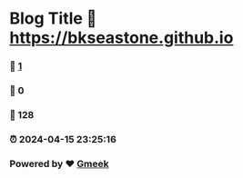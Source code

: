 # Blog Title :link: https://bkseastone.github.io 
### :page_facing_up: [1](https://bkseastone.github.io/tag.html) 
### :speech_balloon: 0 
### :hibiscus: 128 
### :alarm_clock: 2024-04-15 23:25:16 
### Powered by :heart: [Gmeek](https://github.com/Meekdai/Gmeek)
